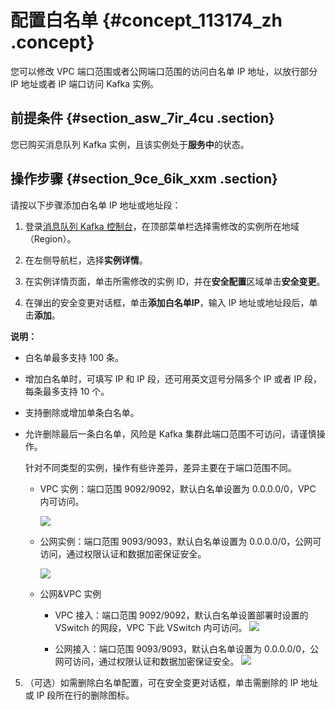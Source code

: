 # 配置白名单 {#concept_113174_zh .concept}

您可以修改 VPC 端口范围或者公网端口范围的访问白名单 IP 地址，以放行部分 IP 地址或者 IP 端口访问 Kafka 实例。

## 前提条件 {#section_asw_7ir_4cu .section}

您已购买消息队列 Kafka 实例，且该实例处于**服务中**的状态。

## 操作步骤 {#section_9ce_6ik_xxm .section}

请按以下步骤添加白名单 IP 地址或地址段：

1.  登录[消息队列 Kafka 控制台](http://kafka.console.aliyun.com)，在顶部菜单栏选择需修改的实例所在地域（Region）。

2.  在左侧导航栏，选择**实例详情**。

3.  在实例详情页面，单击所需修改的实例 ID，并在**安全配置**区域单击**安全变更**。

4.  在弹出的安全变更对话框，单击**添加白名单IP**，输入 IP 地址或地址段后，单击**添加**。

**说明：** 

-   白名单最多支持 100 条。

-   增加白名单时，可填写 IP 和 IP 段，还可用英文逗号分隔多个 IP 或者 IP 段，每条最多支持 10 个。

-   支持删除或增加单条白名单。

-   允许删除最后一条白名单，风险是 Kafka 集群此端口范围不可访问，请谨慎操作。

    针对不同类型的实例，操作有些许差异，差异主要在于端口范围不同。

    -   VPC 实例：端口范围 9092/9092，默认白名单设置为 0.0.0.0/0，VPC 内可访问。

        ![](http://static-aliyun-doc.oss-cn-hangzhou.aliyuncs.com/assets/img/998841/156837211853422_zh-CN.png)

    -   公网实例：端口范围 9093/9093，默认白名单设置为 0.0.0.0/0，公网可访问，通过权限认证和数据加密保证安全。

        ![](http://static-aliyun-doc.oss-cn-hangzhou.aliyuncs.com/assets/img/998841/156837211853424_zh-CN.png)

    -   公网&VPC 实例

        -   VPC 接入：端口范围 9092/9092，默认白名单设置部署时设置的 VSwitch 的网段，VPC 下此 VSwitch 内可访问。
        ![](http://static-aliyun-doc.oss-cn-hangzhou.aliyuncs.com/assets/img/998841/156837211853427_zh-CN.png)

        -   公网接入：端口范围 9093/9093，默认白名单设置为 0.0.0.0/0，公网可访问，通过权限认证和数据加密保证安全。
        ![](http://static-aliyun-doc.oss-cn-hangzhou.aliyuncs.com/assets/img/998841/156837211853429_zh-CN.png)

5.  （可选）如需删除白名单配置，可在安全变更对话框，单击需删除的 IP 地址或 IP 段所在行的删除图标。


